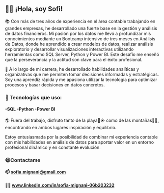 ## 👋🏻 ¡Hola, soy Sofi!

📚 Con más de tres años de experiencia en el área contable trabajando en grandes empresas, he desarrollado una fuerte base en la gestión y análisis de datos financieros. Mi pasión por los datos me llevó a profundizar mis conocimientos mediante un Bootcamp intensivo de tres meses en Análisis de Datos, donde he aprendido a crear modelos de datos, realizar análisis exploratorio y desarrollar visualizaciones interactivas utilizando herramientas como SQL Server, Python y Power BI. Este desafío me enseñó que la perseverancia y la actitud son clave para el éxito profesional.

🚀 A lo largo de mi carrera, he desarrollado habilidades analíticas y organizativas que me permiten tomar decisiones informadas y estratégicas. Soy una aprendiz rápida y me apasiona utilizar la tecnología para optimizar procesos y basar decisiones en datos concretos.


### 🔭 Tecnologías que uso:
#### -SQL -Python -Power BI


🌎 Fuera del trabajo, disfruto tanto de la playa🌴☀️ como de las montañas🌄🌼, encontrando en ambos lugares inspiración y equilibrio.

Estoy entusiasmada por la posibilidad de combinar mi experiencia contable con mis habilidades en análisis de datos para aportar valor en un entorno profesional dinámico y en constante evolución.

### 😄Contactame 
#### 📫 sofia.mignani@gmail.com
#### 🤝🏻 www.linkedin.com/in/sofia-mignani-06b203232

